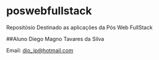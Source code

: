 # poswebfullstack
Repositósio Destinado as aplicações da Pós Web FullStack

##Aluno
 Diego Magno Tavares da Silva
 
Email: dio_jp@hotmail.com